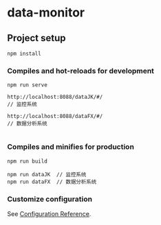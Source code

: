 # data-monitor

## Project setup
```
npm install
```

### Compiles and hot-reloads for development
```
npm run serve

http://localhost:8088/dataJK/#/  
// 监控系统

http://localhost:8088/dataFX/#/  
// 数据分析系统


```

### Compiles and minifies for production
```
npm run build

npm run dataJK  // 监控系统
npm run dataFX  // 数据分析系统

```



### Customize configuration
See [Configuration Reference](https://cli.vuejs.org/config/).
